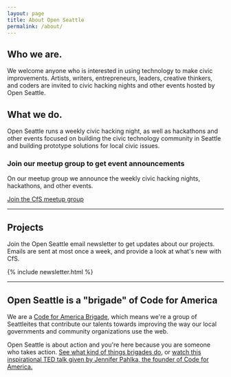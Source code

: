 ```yaml
---
layout: page
title: About Open Seattle
permalink: /about/
---
```



## Who we are.

We welcome anyone who is interested in using technology to make civic improvements.  Artists, writers, entrepreneurs, leaders, creative thinkers, and coders are invited to civic hacking nights and other events hosted by Open Seattle.

## What we do.

Open Seattle runs a weekly civic hacking night, as well as hackathons and other events focused on building the civic technology community in Seattle and building prototype solutions for local civic issues.

### Join our meetup group to get event announcements

On our meetup group we announce the weekly civic hacking nights, hackathons, and other events.

<a href="http://meetup.com/openseattle" class="button" target="_blank">Join the CfS meetup group</a>
<hr>

## Projects

Join the Open Seattle email newsletter to get updates about our projects. Emails are sent at most once a week, and provide a look at what's new with CfS.

{% include newsletter.html %}
<hr>

## Open Seattle is a "brigade" of Code for America

We are a <a href="http://brigade.codeforamerica.org/">Code for America Brigade</a>, which means we're a group of Seattleites that contribute our talents towards improving the way our local governments and community organizations use the web. 

Open Seattle is about action and you're here because you are someone who takes action. <a href="http://brigade.codeforamerica.org/pages/activities">See what kind of things brigades do</a>, or <a href="http://codeforamerica.org/2012/03/08/jennifer-pahlka-at-ted-video/">watch this inspirational TED talk given by Jennifer Pahlka, the founder of Code for America.</a></p>
